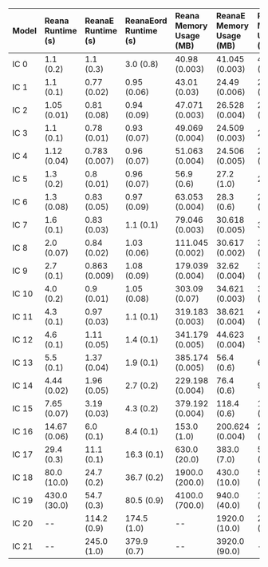| Model   | Reana Runtime (s)   | ReanaE Runtime (s)   | ReanaEord Runtime (s)   | Reana Memory Usage (MB)   | ReanaE Memory Usage (MB)   | ReanaEord Memory Usage (MB)   |
|:--------|:--------------------|:---------------------|:------------------------|:--------------------------|:---------------------------|:------------------------------|
| IC 0    | 1.1 (0.2)           | 1.1 (0.3)            | 3.0 (0.8)               | 40.98 (0.003)             | 41.045 (0.003)             | 41.0 (0.04)                   |
| IC 1    | 1.1 (0.1)           | 0.77 (0.02)          | 0.95 (0.06)             | 43.01 (0.03)              | 24.49 (0.006)              | 24.486 (0.006)                |
| IC 2    | 1.05 (0.01)         | 0.81 (0.08)          | 0.94 (0.09)             | 47.071 (0.003)            | 26.528 (0.004)             | 24.53 (0.02)                  |
| IC 3    | 1.1 (0.1)           | 0.78 (0.01)          | 0.93 (0.07)             | 49.069 (0.004)            | 24.509 (0.003)             | 24.7 (0.6)                    |
| IC 4    | 1.12 (0.04)         | 0.783 (0.007)        | 0.96 (0.07)             | 51.063 (0.004)            | 24.506 (0.005)             | 24.502 (0.005)                |
| IC 5    | 1.3 (0.2)           | 0.8 (0.01)           | 0.96 (0.07)             | 56.9 (0.6)                | 27.2 (1.0)                 | 27.2 (1.0)                    |
| IC 6    | 1.3 (0.08)          | 0.83 (0.05)          | 0.97 (0.09)             | 63.053 (0.004)            | 28.3 (0.6)                 | 28.495 (0.01)                 |
| IC 7    | 1.6 (0.1)           | 0.83 (0.03)          | 1.1 (0.1)               | 79.046 (0.003)            | 30.618 (0.005)             | 30.4 (0.6)                    |
| IC 8    | 2.0 (0.07)          | 0.84 (0.02)          | 1.03 (0.06)             | 111.045 (0.002)           | 30.617 (0.002)             | 30.6 (0.04)                   |
| IC 9    | 2.7 (0.1)           | 0.863 (0.009)        | 1.08 (0.09)             | 179.039 (0.004)           | 32.62 (0.004)              | 32.61 (0.04)                  |
| IC 10   | 4.0 (0.2)           | 0.9 (0.01)           | 1.05 (0.08)             | 303.09 (0.07)             | 34.621 (0.003)             | 36.61 (0.04)                  |
| IC 11   | 4.3 (0.1)           | 0.97 (0.03)          | 1.1 (0.1)               | 319.183 (0.003)           | 38.621 (0.004)             | 40.61 (0.04)                  |
| IC 12   | 4.6 (0.1)           | 1.11 (0.05)          | 1.4 (0.1)               | 341.179 (0.005)           | 44.623 (0.004)             | 50.0 (1.0)                    |
| IC 13   | 5.5 (0.1)           | 1.37 (0.04)          | 1.9 (0.1)               | 385.174 (0.005)           | 56.4 (0.6)                 | 66.3 (0.8)                    |
| IC 14   | 4.44 (0.02)         | 1.96 (0.05)          | 2.7 (0.2)               | 229.198 (0.004)           | 76.4 (0.6)                 | 97.7 (1.0)                    |
| IC 15   | 7.65 (0.07)         | 3.19 (0.03)          | 4.3 (0.2)               | 379.192 (0.004)           | 118.4 (0.6)                | 160.621 (0.004)               |
| IC 16   | 14.67 (0.06)        | 6.0 (0.1)            | 8.4 (0.1)               | 153.0 (1.0)               | 200.624 (0.004)            | 292.622 (0.002)               |
| IC 17   | 29.4 (0.3)          | 11.1 (0.1)           | 16.3 (0.1)              | 630.0 (20.0)              | 383.0 (7.0)                | 561.0 (1.0)                   |
| IC 18   | 80.0 (10.0)         | 24.7 (0.2)           | 36.7 (0.2)              | 1900.0 (200.0)            | 430.0 (10.0)               | 591.0 (5.0)                   |
| IC 19   | 430.0 (30.0)        | 54.7 (0.3)           | 80.5 (0.9)              | 4100.0 (700.0)            | 940.0 (40.0)               | 1240.0 (30.0)                 |
| IC 20   | --                  | 114.2 (0.9)          | 174.5 (1.0)             | --                        | 1920.0 (10.0)              | 2500.0 (200.0)                |
| IC 21   | --                  | 245.0 (1.0)          | 379.9 (0.7)             | --                        | 3920.0 (90.0)              | --                            |